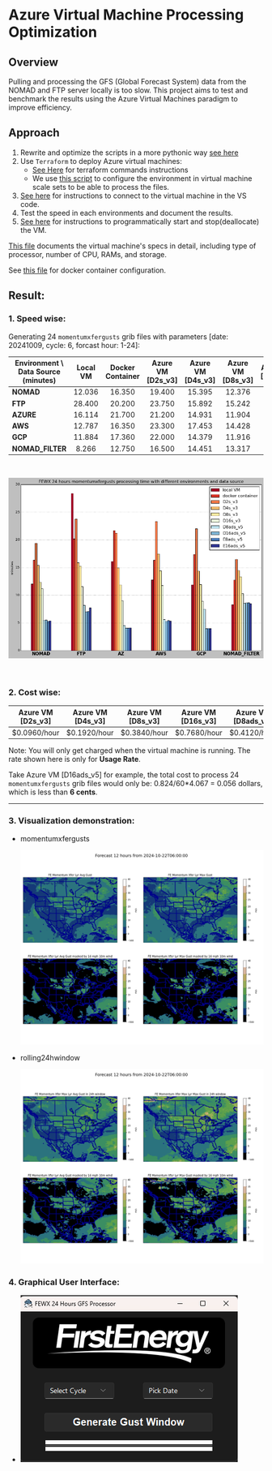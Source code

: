 # Azure Virtual Machine Processing Optimization

## Overview
Pulling and processing the GFS (Global Forecast System) data from the NOMAD and FTP server locally is too slow. This project aims to test and benchmark the results using the Azure Virtual Machines paradigm to improve efficiency.

## Approach
1. Rewrite and optimize the scripts in a more pythonic way [see here](./GFS_processing_scripts/)
2. Use `Terraform` to deploy Azure virtual machines:
    - [See Here](/Terraform/README.md) for terraform commands instructions
    - We use [this script](./Terraform/vmss_config.sh) to configure the environment in virtual machine scale sets to be able to process the files.
3. [See here](/VScode_config.md) for instructions to connect to the virtual machine in the VS code. 
4. Test the speed in each environments and document the results.
5. [See here](./AZ_CLI_FOR_VM.md) for instructions to programmatically start and stop(deallocate) the VM. 

[This file](/vm_specs.md) documents the virtual machine's specs in detail, including type of processor, number of CPU, RAMs, and storage. 

See [this file](/Dockerfile) for docker container configuration.

## Result:

### 1. Speed wise: 
Generating 24 `momentumxfergusts` grib files with parameters [date: 20241009, cycle: 6, forcast hour: 1-24]:


|Environment \ Data Source (minutes)|Local VM|Docker Container|Azure VM [D2s_v3]|Azure VM [D4s_v3]|Azure VM [D8s_v3]|Azure VM [D16s_v3]|Azure VM [D8ads_v5]|Azure VM [D16ads_v5]|Azure VM [E8ads_v5]|Azure VM [E16ads_v5]|
|---|:---:|:---:|:---:|:---:|:---:|:---:|:---:|:---:|:---:|:---:|
|**NOMAD**|12.036|16.350|19.400|15.395|12.376|11.178|5.465|5.516|5.298|5.386
|**FTP**|28.400|20.200|23.750|15.892|15.242|11.571|8.200|7.001|7.054|7.724|
|**AZURE**|16.114|21.700|21.200|14.931|11.904|9.033|4.515|4.067|4.075|4.095|
|**AWS**|12.787|16.350|23.300|17.453|14.428|11.740|5.592|5.286|5.411|5.322|
|**GCP**|11.884|17.360|22.000|14.379|11.916|8.945|7.471|3.957|4.014|3.942|
|**NOMAD_FILTER**|8.266|12.750|16.500|14.451|13.317|10.294|8.559|8.603|8.640|8.476|

<br>

![speed_result_info](./img/speed_result.png)

<br>

### 2. Cost wise:

|Azure VM [D2s_v3]|Azure VM [D4s_v3]|Azure VM [D8s_v3]|Azure VM [D16s_v3]|Azure VM [D8ads_v5]|Azure VM [D16ads_v5]|Azure VM [E8ads_v5]|Azure VM [E16ads_v5]|
|:---:|:---:|:---:|:---:|:---:|:---:|:---:|:---:|
|$0.0960/hour|$0.1920/hour|$0.3840/hour|$0.7680/hour|$0.4120/hour|$0.8240/hour|$0.5240/hour|$1.0480/hour

Note: You will only get charged when the virtual machine is running. The rate shown here is only for **Usage Rate**.

Take Azure VM [D16ads_v5] for example, the total cost to process 24 `momentumxfergusts` grib files would only be: 0.824/60*4.067 = 0.056 dollars, which is less than **6 cents**.

---


### 3. Visualization demonstration:

- momentumxfergusts

    ![momentumxfergusts.png](./img/gfs.t06z.pgrb2.0p25.f012.momentumxfergusts.png)

- rolling24hwindow

    ![rolling24hwindow](./img/rolling24hwindow_f012.png)


### 4. Graphical User Interface:
- ![GUI](./img/fcap_gui.png)